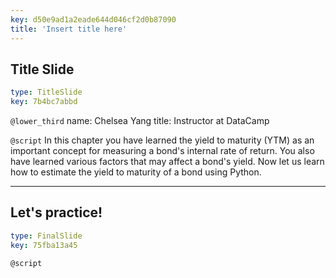 ```yaml
---
key: d50e9ad1a2eade644d046cf2d0b87090
title: 'Insert title here'
---
```


## Title Slide

```yaml
type: TitleSlide
key: 7b4bc7abbd
```

`@lower_third`
name: Chelsea Yang
title: Instructor at DataCamp

`@script`
In this chapter you have learned the yield to maturity (YTM) as an important concept for measuring a bond's internal rate of return. You also have learned various factors that may affect a bond's yield. Now let us learn how to estimate the yield to maturity of a bond using Python.


---

## Let's practice!

```yaml
type: FinalSlide
key: 75fba13a45
```

`@script`
